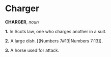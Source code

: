 # Charger

**CHARGER**, _noun_

**1.** In Scots law, one who charges another in a suit.

**2.** A large dish. [[Numbers 7#13|Numbers 7:13]].

**3.** A horse used for attack.